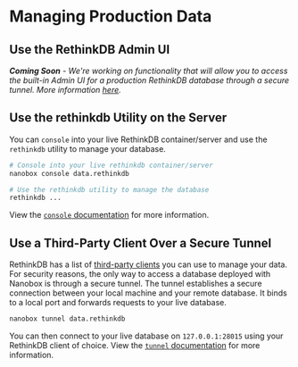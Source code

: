 # Managing Production Data

## Use the RethinkDB Admin UI
_**Coming Soon** - We're working on functionality that will allow you to access the built-in Admin UI for a production RethinkDB database through a secure tunnel. More information [here](https://github.com/nanobox-io/nanobox/issues/496)._

## Use the rethinkdb Utility on the Server
You can `console` into your live RethinkDB container/server and use the `rethinkdb` utility to manage your database.

```bash
# Console into your live rethinkdb container/server
nanobox console data.rethinkdb

# Use the rethinkdb utility to manage the database
rethinkdb ...
```

View the [`console` documentation](https://docs.nanobox.io/cli/console/) for more information.

## Use a Third-Party Client Over a Secure Tunnel
RethinkDB has a list of [third-party clients](https://www.rethinkdb.com/docs/third-party-admin-tools/) you can use to manage your data. For security reasons, the only way to access a database deployed with Nanobox is through a secure tunnel. The tunnel establishes a secure connection between your local machine and your remote database. It binds to a local port and forwards requests to your live database.

```bash
nanobox tunnel data.rethinkdb
```

You can then connect to your live database on `127.0.0.1:28015` using your RethinkDB client of choice. View the [`tunnel` documentation](https://docs.nanobox.io/cli/tunnel/) for more information.
